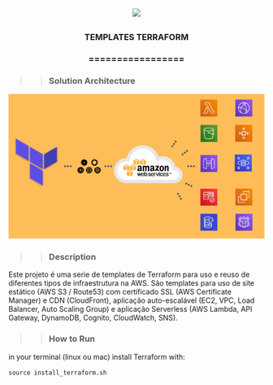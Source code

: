 <h1 align="center">
<img src="https://img.shields.io/static/v1?label=TERRAFORM%20POR&message=MAYCON%20BATESTIN&color=7159c1&style=flat-square&logo=ghost"/>



<h3> <p align="center"> TEMPLATES TERRAFORM  </p> </h3>
<h3> <p align="center"> ================= </p> </h3>

>> <h3> Solution Architecture </h3>

![delta](IMG/img.png)




>> <h3> Description </h3>

<p> Este projeto é uma serie de templates de Terraform para uso e reuso de diferentes tipos de infraestrutura na AWS.
São templates para uso de site estático (AWS S3 / Route53) com certificado SSL (AWS Certificate Manager) e CDN (CloudFront),
 aplicação auto-escalável (EC2, VPC, Load Balancer, Auto Scaling Group) e aplicação Serverless (AWS Lambda, API Gateway, DynamoDB, Cognito, CloudWatch, SNS). </p>

>> <h3> How to Run </h3>

in your terminal (linux ou mac) install Terraform with:

```
source install_terraform.sh

```
